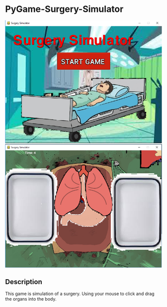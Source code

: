 # PyGame-Surgery-Simulator
<img Src="https://github.com/ahossain777/PyGame-Surgery-Simulator/blob/master/Capture.PNG">
<img Src="https://github.com/ahossain777/PyGame-Surgery-Simulator/blob/master/Capture2.PNG">
<h2> Description </h2>
<p> This game is simulation of a surgery. Using your mouse to click and drag the organs into the body. </p>  
